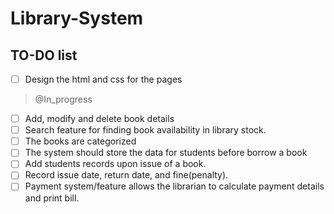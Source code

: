 # Library-System

## TO-DO list
- [ ] Design the html and css for the pages
> @In_progress
- [ ] Add, modify and delete book details
- [ ] Search feature for finding book availability in library stock.
- [ ] The books are categorized
- [ ] The system should store the data for students before borrow a book
- [ ] Add students records upon issue of a book.
- [ ] Record issue date, return date, and fine(penalty).
- [ ] Payment system/feature allows the librarian to calculate payment details and print bill.
